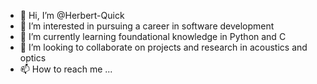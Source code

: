 - 👋 Hi, I’m @Herbert-Quick
- 👀 I’m interested in pursuing a career in software development
- 🌱 I’m currently learning foundational knowledge in Python and C
- 💞️ I’m looking to collaborate on projects and research in acoustics and optics
- 📫 How to reach me ...

<!---
meandering-minutiae/meandering-minutiae is a ✨ special ✨ repository because its `README.md` (this file) appears on your GitHub profile.
You can click the Preview link to take a look at your changes.
--->
